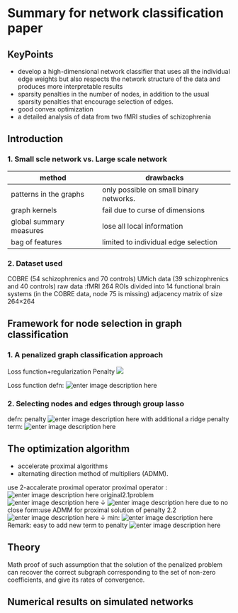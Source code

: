 ﻿# Summary for network classification paper
##  KeyPoints

 - develop a high-dimensional network classifier that uses all the individual edge weights but also respects the network structure of the data and produces more interpretable results
 - sparsity penalties in the number of nodes, in addition to the usual sparsity penalties that encourage selection of edges. 
 -  good convex optimization 
 -  a detailed analysis of data from two fMRI studies of schizophrenia
 
 ## Introduction
 
		
 ### 1. Small scle network vs. Large scale network
 |method | drawbacks|
|--|--|
|patterns in the graphs  | only possible on small binary networks. |
|  graph kernels | fail due to curse of dimensions  |
| global summary measures| lose all local information|
|bag of features|limited to individual edge selection|
### 2. Dataset used
COBRE (54 schizophrenics and 70 controls)
UMich data (39 schizophrenics and 40 controls)
raw data :fMRI
264 ROIs divided into 14 functional brain systems (in the COBRE data, node 75 is missing)
adjacency matrix of size 264×264

## Framework for node selection in graph classification
### 1. A penalized graph classification approach


Loss function+regularization Penalty
![](https://lh3.googleusercontent.com/iE2kcjs_dAHFJwJuD_v7_F8Eez6t219sdQflEDKmOeLeyd07tkdAlxf-P7DRwnGc6JCEINSpY8E)
 
 
Loss function defn:
![enter image description here](https://lh3.googleusercontent.com/HPysJ62f1DfH4FeUOsdI6Se9VzRZFGwHdWaHhHvIRFj1-lHnfFAbpGMcfUgR8fQMPntdJlUzJQI)
### 2. Selecting nodes and edges through group lasso
defn: penalty
![enter image description here](https://lh3.googleusercontent.com/r95q6mdh-w48Vbo5ZZMdxUwNm8bUWgPA4LE_X1c5XwWKY7yKLh061NNwhqRxZ-RLh6LYrImSYL4)
with additional a ridge penalty term:
![enter image description here](https://lh3.googleusercontent.com/BJImD-zr76AW2Iow4mkrZHgig7V8uAS8wvSjcMAQJZzzWa4stpHE3eJkrfA-otyoXZ96SUSXHB8)
##  The optimization algorithm

 - accelerate proximal algorithms 
 -  alternating direction method of multipliers (ADMM).

use 2-accalerate proximal operator 
proximal operator :
![enter image description here](https://lh3.googleusercontent.com/Pey0dQ5OIxnmAkf7QhIJV4GjskOgUGnUGHHDlcCduj88aHGaaW_JUbz_YaNtZ7Zpl2n8XX0tkeM)
original2.1problem
![enter image description here](https://lh3.googleusercontent.com/R4WKfE5jUrNbx7rpRKfSei6I4OQ-u_piofu0gOwY6K6kcNJs4jKiCVMG1743WqIztAuEocOjbzc)
$\downarrow$
![enter image description here](https://lh3.googleusercontent.com/mRWZrFfgPXQjLQkoETGMEFVoPU9sT-CqR4XkenjFBRe7hAOz5EGvc20xzvnA6aApbRIW6FaosOE)
due to no close form:use ADMM for proximal solution of  penalty 2.2
![enter image description here](https://lh3.googleusercontent.com/5ZYDSHjyd4xvZyEID0WPe4rriiBvLBy4bkgZH7PmzCuPHLwQm2FNCjBDkXv4ELOYmWC8Fh72Ff8)
$\downarrow$
min:
![enter image description here](https://lh3.googleusercontent.com/ivlLvILjPzyOesZoIVSAgljeSLaSCH3sZeM7kTU83o_MsOBYwFjCuAtALccFAUIhWyMgxjhNz84)
Remark: easy to add new term to penalty
![enter image description here](https://lh3.googleusercontent.com/bhhG_lCwK6iwULPrTH_9ZgH-ILlrS76jIEzSyAYrxLpqLqOVCCxCi_PJmWeul5YsBYuWiu-owLU)
## Theory
Math proof of such assumption that the solution of the penalized problem can recover the correct subgraph corresponding to the set of non-zero coefficients, and give its rates of convergence.
##  Numerical results on simulated networks

